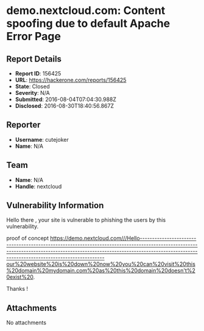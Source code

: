 # demo.nextcloud.com: Content spoofing due to default Apache Error Page

## Report Details
- **Report ID**: 156425
- **URL**: https://hackerone.com/reports/156425
- **State**: Closed
- **Severity**: N/A
- **Submitted**: 2016-08-04T07:04:30.988Z
- **Disclosed**: 2016-08-30T18:40:56.867Z

## Reporter
- **Username**: cutejoker
- **Name**: N/A

## Team
- **Name**: N/A
- **Handle**: nextcloud

## Vulnerability Information
Hello there , your site is vulnerable to phishing the users by this vulnerability.

proof of concept 
https://demo.nextcloud.com///Hello---------------------------------------------------------------------------------------------------------------------------------------------------------------------------------------------------------------------------our%20website%20is%20down%20now%20you%20can%20visit%20this%20domain%20mydomain.com%20as%20this%20domain%20doesn't%20exist%20.

Thanks !

## Attachments
No attachments
